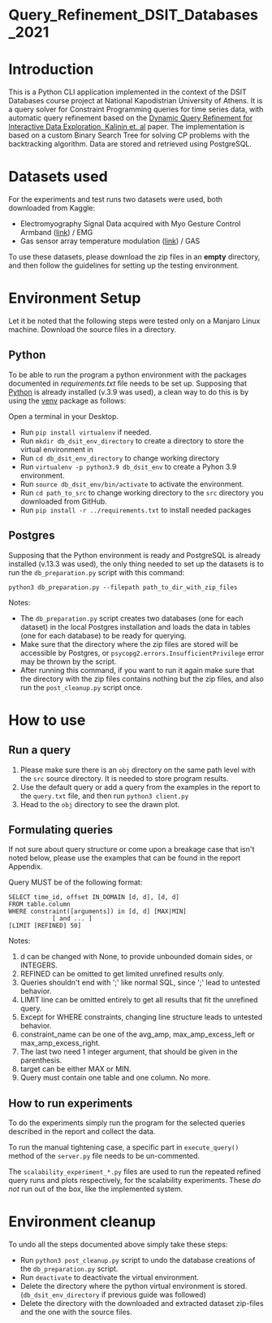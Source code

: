 # Query_Refinement_DSIT_Databases_2021

# Introduction

This is a Python CLI application implemented in the context of the DSIT Databases course project at National Kapodistrian University of Athens. It is a query solver for Constraint Programming queries for time series data, with automatic query refinement based on the [Dynamic Query Refinement for Interactive Data Exploration, Kalinin et. al](https://openproceedings.org/2020/conf/edbt/paper_25.pdf) paper. The implementation is based on a custom Binary Search Tree for solving CP problems with the backtracking algorithm. Data are stored and retrieved using PostgreSQL.

# Datasets used

For the experiments and test runs two datasets were used, both downloaded from Kaggle:

- Electromyography Signal Data acquired with Myo Gesture Control Armband ([link](https://www.kaggle.com/cozer1987/emg-dataset-taken-with-myo-armband)) / EMG
- Gas sensor array temperature modulation ([link](https://www.kaggle.com/javi2270784/gas-sensor-array-temperature-modulation)) / GAS

To use these datasets, please download the zip files in an **empty** directory, and then follow the guidelines for setting up the testing environment.

# Environment Setup

Let it be noted that the following steps were tested only on a Manjaro Linux machine. Download the source files in a directory.

## Python

To be able to run the program a python environment with the packages documented in _requirements.txt_ file needs to be set up.
Supposing that [Python](https://www.python.org/downloads/release/python-397/) is already installed (v.3.9 was used), a clean way to do this is by using the [venv](https://docs.python.org/3/library/venv.html) package as follows:

Open a terminal in your Desktop.

- Run `pip install virtualenv` if needed.
- Run `mkdir db_dsit_env_directory` to create a directory to store the virtual environment in
- Run `cd db_dsit_env_directory` to change working directory
- Run `virtualenv -p python3.9 db_dsit_env` to create a Pyhon 3.9 environment.
- Run `source db_dsit_env/bin/activate` to activate the environment.
- Run `cd path_to_src` to change working directory to the `src` directory you downloaded from GitHub.
- Run `pip install -r ../requirements.txt` to install needed packages


## Postgres

Supposing that the Python environment is ready and PostgreSQL is already installed (v.13.3 was used), the only thing needed to set up the datasets is to run the `db_preparation.py` script with this command:

`python3 db_preparation.py --filepath path_to_dir_with_zip_files`

Notes:

- The `db_preparation.py` script creates two databases (one for each dataset) in the local Postgres installation and loads the data in tables (one for each database) to be ready for querying.
- Make sure that the directory where the zip files are stored will be accessible by Postgres, or `psycopg2.errors.InsufficientPrivilege` error may be thrown by the script.
- After running this command, if you want to run it again make sure that the directory with the zip files contains nothing but the zip files, and also run the `post_cleanup.py` script once.


# How to use

## Run a query

1. Please make sure there is an `obj` directory on the same path level with the `src` source directory. It is needed to store program results.
2. Use the default query or add a query from the examples in the report to the `query.txt` file, and then run `python3 client.py`
3. Head to the `obj` directory to see the drawn plot.


## Formulating queries

If not sure about query structure or come upon a breakage case that isn't noted below, please use the examples that can be found in the report Appendix.

Query MUST be of the following format:
```
SELECT time_id, offset IN_DOMAIN [d, d], [d, d]
FROM table.column
WHERE constraint([arguments]) in [d, d] [MAX|MIN]
            [ and ... ]
[LIMIT [REFINED] 50]
```

Notes:

1. d can be changed with None, to provide unbounded domain sides, or INTEGERS.
2. REFINED can be omitted to get limited unrefined results only.
3. Queries shouldn't end with ';' like normal SQL, since ';' lead to untested behavior.
4. LIMIT line can be omitted entirely to get all results that fit the unrefined query.
5. Except for WHERE constraints, changing line structure leads to untested behavior.
6. constraint_name can be one of the avg_amp, max_amp_excess_left or max_amp_excess_right.
7. The last two need 1 integer argument, that should be given in the parenthesis.
8. target can be either MAX or MIN.
9. Query must contain one table and one column. No more.


## How to run experiments

To do the experiments simply run the program for the selected queries described in the report and collect the data. 

To run the manual tightening case, a specific part in `execute_query()` method of the `server.py` file needs to be un-commented.

The `scalability_experiment_*.py` files are used to run the repeated refined query runs and plots respectively, for the scalability experiments. These _do not_ run out of the box, like the implemented system.

# Environment cleanup

To undo all the steps documented above simply take these steps:

- Run `python3 post_cleanup.py` script to undo the database creations of the `db_preparation.py` script.
- Run `deactivate` to deactivate the virtual environment.
- Delete the directory where the python virtual environment is stored. (`db_dsit_env_directory` if previous guide was followed)
- Delete the directory with the downloaded and extracted dataset zip-files and the one with the source files.
